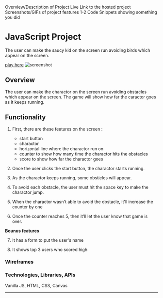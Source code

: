 Overview/Description of Project
Live Link to the hosted project
Screenshots/GIFs of project features
1-2 Code Snippets showing something you did

# JavaScript Project 

The user can make the saucy kid on the screen run avoiding birds 
which appear on the screen. 

[play here](https://naokosugawara.github.io/JS_project/)
![screenshot](/home/nao/JS_project/screenshot.png)

## Overview

The user can make the charactor on the screen run avoiding obstacles 
which appear on the screen. 
The game will show how far the caractor goes as it keeps running. 


## Functionality 

1. First, there are these features on the screen : 

   - start button
   - charactor 
   - horizontal line where the charactor run on
   - counter to show how many time the charactor hits the obstacles
   - score to show how far the charactor goes 

2. Once the user clicks the start button, the charactor starts running.

3. As the charactor keeps running, some obsticles will appear.  

4. To avoid each obstacle, the user must hit the space key to make the charactor jump.

5. When the charactor wasn't able to avoid the obstacle, it'll increase the counter by one 

6. Once the counter reaches 5, then it'll let the user know that game is over. 


**Bounus features** 

7. It has a form to put the user's name

8. It shows top 3 users who scored high 


### Wireframes




### Technologies, Libraries, APIs

Vanilla JS, HTML, CSS, Canvas

---

